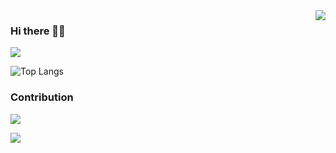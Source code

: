 <img align="right" src="https://count.getloli.com/get/@:Rbb666?theme=asoul">

### Hi there 👋🏿

![](https://github-readme-stats.vercel.app/api?username=Rbb666)

![Top Langs](https://github-readme-stats.vercel.app/api/top-langs/?username=Rbb666)

### Contribution

![](https://activity-graph.herokuapp.com/graph?username=Rbb666&theme=dracula)

[![](https://img.shields.io/badge/dynamic/json?color=23ffffff&label=Bilibili&query=%24.data.totalSubs&suffix=followers&url=https%3A%2F%2Fapi.spencerwoo.com%2Fsubstats%2F%3Fsource%3Dbilibili%26queryKey%3D9082861)](https://space.bilibili.com/9082861)
